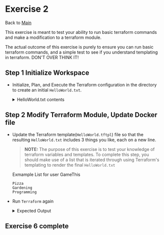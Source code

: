 # Exercise 2

Back to [Main](../README.md)

This exercise is meant to test your ability to run basic
 terraform commands and make a modification to a terraform module.

The actual outcome of this exercise is purely to ensure you can run
 basic terraform commands, and a simple test to see if you understand
 templating in terraform.  DON'T OVER THINK IT!

## Step 1 Initialize Workspace

+ Initialize, Plan, and Execute the Terraform configuration
  in the directory to create an initial `HelloWorld.txt`.

  <details>
  <summary>
  HelloWorld.txt contents
  </summary>

    ```Text
    Hello NONAME,

    Welcome to terraform templating!
    Can you list 3 things you like?

    Provide List here:


    - BonkeyWonkers

    ```

  </details>
  </p>


## Step 2 Modify Terraform Module, Update Docker file

+ Update the Terraform template(`HelloWorld.tftpl`) file so that the resulting `HelloWorld.txt`
  includes 3 things you like, each on a new line. 

    > **NOTE:** The purpose of this exercise is to test your knowledge of
                terraform variables and templates.
                To complete this step, you should make use of a list that
                is iterated through using Terraform's
                templating to render the final `HelloWorld.txt`

    Exmample List for user GameThis
    ```text
    Pizza
    Gardening
    Programming
    ```

+ Run `Terraform` again
  <details>
  <summary>
  Expected Output
  </summary>

    ```text
    Hello GameThis,

    Welcome to terraform templating!
    Can you list 3 things you like?

    Provide List here:
    - Pizza
    - Gardening
    - Programming

    - BonkeyWonkers
    ```

  </details>

## Exercise 6 complete
